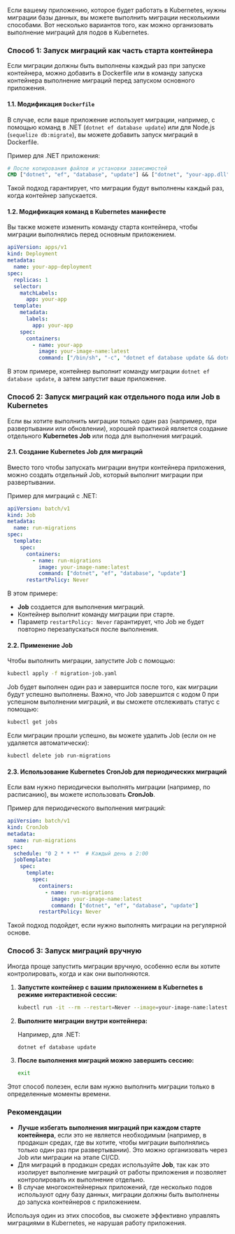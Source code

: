 Если вашему приложению, которое будет работать в Kubernetes, нужны миграции базы данных, вы можете выполнить миграции несколькими способами. Вот несколько вариантов того, как можно организовать выполнение миграций для подов в Kubernetes.

### Способ 1: Запуск миграций как часть старта контейнера

Если миграции должны быть выполнены каждый раз при запуске контейнера, можно добавить в Dockerfile или в команду запуска контейнера выполнение миграций перед запуском основного приложения.

#### 1.1. Модификация `Dockerfile`

В случае, если ваше приложение использует миграции, например, с помощью команд в .NET (`dotnet ef database update`) или для Node.js (`sequelize db:migrate`), вы можете добавить запуск миграций в Dockerfile.

Пример для .NET приложения:

```dockerfile
# После копирования файлов и установки зависимостей
CMD ["dotnet", "ef", "database", "update"] && ["dotnet", "your-app.dll"]
```

Такой подход гарантирует, что миграции будут выполнены каждый раз, когда контейнер запускается.

#### 1.2. Модификация команд в Kubernetes манифесте

Вы также можете изменить команду старта контейнера, чтобы миграции выполнялись перед основным приложением.

```yaml
apiVersion: apps/v1
kind: Deployment
metadata:
  name: your-app-deployment
spec:
  replicas: 1
  selector:
    matchLabels:
      app: your-app
  template:
    metadata:
      labels:
        app: your-app
    spec:
      containers:
        - name: your-app
          image: your-image-name:latest
          command: ["/bin/sh", "-c", "dotnet ef database update && dotnet your-app.dll"]
```

В этом примере, контейнер выполнит команду миграции `dotnet ef database update`, а затем запустит ваше приложение.

### Способ 2: Запуск миграций как отдельного пода или Job в Kubernetes

Если вы хотите выполнить миграции только один раз (например, при развертывании или обновлении), хорошей практикой является создание отдельного **Kubernetes Job** или пода для выполнения миграций.

#### 2.1. Создание Kubernetes Job для миграций

Вместо того чтобы запускать миграции внутри контейнера приложения, можно создать отдельный Job, который выполнит миграции при развертывании.

Пример для миграций с .NET:

```yaml
apiVersion: batch/v1
kind: Job
metadata:
  name: run-migrations
spec:
  template:
    spec:
      containers:
        - name: run-migrations
          image: your-image-name:latest
          command: ["dotnet", "ef", "database", "update"]
      restartPolicy: Never
```

В этом примере:

- **Job** создается для выполнения миграций.
- Контейнер выполнит команду миграции при старте.
- Параметр `restartPolicy: Never` гарантирует, что Job не будет повторно перезапускаться после выполнения.

#### 2.2. Применение Job

Чтобы выполнить миграции, запустите Job с помощью:

```bash
kubectl apply -f migration-job.yaml
```

Job будет выполнен один раз и завершится после того, как миграции будут успешно выполнены. Важно, что Job завершится с кодом 0 при успешном выполнении миграций, и вы сможете отслеживать статус с помощью:

```bash
kubectl get jobs
```

Если миграции прошли успешно, вы можете удалить Job (если он не удаляется автоматически):

```bash
kubectl delete job run-migrations
```

#### 2.3. Использование Kubernetes CronJob для периодических миграций

Если вам нужно периодически выполнять миграции (например, по расписанию), вы можете использовать **CronJob**.

Пример для периодического выполнения миграций:

```yaml
apiVersion: batch/v1
kind: CronJob
metadata:
  name: run-migrations
spec:
  schedule: "0 2 * * *"  # Каждый день в 2:00
  jobTemplate:
    spec:
      template:
        spec:
          containers:
            - name: run-migrations
              image: your-image-name:latest
              command: ["dotnet", "ef", "database", "update"]
          restartPolicy: Never
```

Такой подход подойдет, если нужно выполнять миграции на регулярной основе.

### Способ 3: Запуск миграций вручную

Иногда проще запустить миграции вручную, особенно если вы хотите контролировать, когда и как они выполняются.

1. **Запустите контейнер с вашим приложением в Kubernetes в режиме интерактивной сессии:**
    
    ```bash
    kubectl run -it --rm --restart=Never --image=your-image-name:latest your-app-name -- /bin/sh
    ```
    
2. **Выполните миграции внутри контейнера:**
    
    Например, для .NET:
    
    ```bash
    dotnet ef database update
    ```
    
3. **После выполнения миграций можно завершить сессию:**
    
    ```bash
    exit
    ```
    

Этот способ полезен, если вам нужно выполнить миграции только в определенные моменты времени.

### Рекомендации

- **Лучше избегать выполнения миграций при каждом старте контейнера**, если это не является необходимым (например, в продакшн средах, где вы хотите, чтобы миграции выполнялись только один раз при развертывании). Это можно организовать через Job или миграции на этапе CI/CD.
- Для миграций в продакшн средах используйте **Job**, так как это изолирует выполнение миграций от работы приложения и позволяет контролировать их выполнение отдельно.
- В случае многоконтейнерных приложений, где несколько подов используют одну базу данных, миграции должны быть выполнены до запуска контейнеров с приложением.

Используя один из этих способов, вы сможете эффективно управлять миграциями в Kubernetes, не нарушая работу приложения.